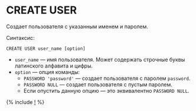 # CREATE USER

Создает пользователя с указанным именем и паролем.

Синтаксис:

```yql
CREATE USER user_name [option]
```

* `user_name` — имя пользователя. Может содержать строчные буквы латинского алфавита и цифры.
* `option` — опция команды:
  * `PASSWORD 'password'` — создает пользователя с паролем `password`.
  * `PASSWORD NULL` — создает пользователя с пустым паролем.
  * Если опустить данную опцию — это эквивалентно `PASSWORD NULL`.

{% include [!](../../../../_includes/do-not-create-users-in-ldap.md) %}
